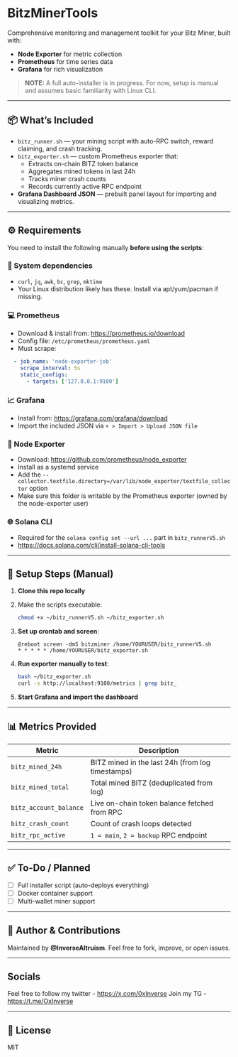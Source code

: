 # BitzMinerTools

Comprehensive monitoring and management toolkit for your Bitz Miner, built with:
- **Node Exporter** for metric collection
- **Prometheus** for time series data
- **Grafana** for rich visualization

> **NOTE:** A full auto-installer is in progress. For now, setup is manual and assumes basic familiarity with Linux CLI.

---

## 📦 What’s Included

- `bitz_runner.sh` — your mining script with auto-RPC switch, reward claiming, and crash tracking.
- `bitz_exporter.sh` — custom Prometheus exporter that:
  - Extracts on-chain BITZ token balance
  - Aggregates mined tokens in last 24h
  - Tracks miner crash counts
  - Records currently active RPC endpoint
- **Grafana Dashboard JSON** — prebuilt panel layout for importing and visualizing metrics.

---

## ⚙️ Requirements

You need to install the following manually **before using the scripts**:

### 🧱 System dependencies
- `curl`, `jq`, `awk`, `bc`, `grep`, `mktime`
- Your Linux distribution likely has these. Install via apt/yum/pacman if missing.

### 💻 Prometheus
- Download & install from: https://prometheus.io/download
- Config file: `/etc/prometheus/prometheus.yaml`
- Must scrape:
```yaml
  - job_name: 'node-exporter-job'
    scrape_interval: 5s
    static_configs:
      - targets: ['127.0.0.1:9100']
```

### 📈 Grafana
- Install from: https://grafana.com/grafana/download
- Import the included JSON via `+ > Import > Upload JSON file`

### 📡 Node Exporter
- Download: https://github.com/prometheus/node_exporter
- Install as a systemd service
- Add the `--collector.textfile.directory=/var/lib/node_exporter/textfile_collector` option
- Make sure this folder is writable by the Prometheus exporter (owned by the node-exporter user)

### 🌐 Solana CLI
- Required for the `solana config set --url ...` part in `bitz_runnerV5.sh`
- https://docs.solana.com/cli/install-solana-cli-tools

---

## 📝 Setup Steps (Manual)

1. **Clone this repo locally**
2. Make the scripts executable:
   ```bash
   chmod +x ~/bitz_runnerV5.sh ~/bitz_exporter.sh
   ```
3. **Set up crontab and screen**:
   ```cron
   @reboot screen -dmS bitzminer /home/YOURUSER/bitz_runnerV5.sh
   * * * * * /home/YOURUSER/bitz_exporter.sh
   ```

4. **Run exporter manually to test**:
   ```bash
   bash ~/bitz_exporter.sh
   curl -s http://localhost:9100/metrics | grep bitz_
   ```
5. **Start Grafana and import the dashboard**

---

## 📊 Metrics Provided
| Metric | Description |
|--------|-------------|
| `bitz_mined_24h` | BITZ mined in the last 24h (from log timestamps) |
| `bitz_mined_total` | Total mined BITZ (deduplicated from log) |
| `bitz_account_balance` | Live on-chain token balance fetched from RPC |
| `bitz_crash_count` | Count of crash loops detected |
| `bitz_rpc_active` | `1 = main`, `2 = backup` RPC endpoint |

---

## ✅ To-Do / Planned
- [ ] Full installer script (auto-deploys everything)
- [ ] Docker container support
- [ ] Multi-wallet miner support

---

## 🧠 Author & Contributions

Maintained by **@InverseAltruism**.
Feel free to fork, improve, or open issues.

---

## Socials

Feel free to follow my twitter - https://x.com/0xInverse
Join my TG - https://t.me/OxInverse

---

## 📜 License
MIT